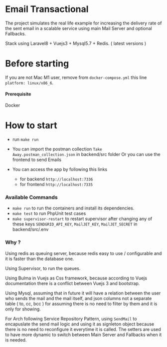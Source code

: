 # Email Transactional

The project simulates the real life example for increasing the delivery rate of the sent email in a scalable service using main Mail Server and optional Fallbacks.

Stack using Laravel8 + Vuejs3 + Mysql5.7 + Redis. ( latest versions )

# Before starting

If you are not Mac M1 user, remove from `docker-compose.yml` this line `platform: linux/x86_6`.

#### Prerequisite
Docker

# How to start

- run `make run`

- You can import the postman collection `Take Away.postman_collection.json` in backend/src folder Or you can use the frontend to send Emails

- You can access the app by following this links
  - for backend `http://localhost:7336`
  - for frontend `http://localhost:7335`

### Available Commands
- `make run` to run the containers and install its dependencies.
- `make test` to run PhpUnit test cases
- `make supervisor-restart` to restart supervisor after changing any of these keys `SENDGRID_API_KEY`, `MailJET_KEY`, `MailJET_SECRET` in backend/src/.env

### Why ?

Using redis as queuing server, because redis easy to use / configurable and it is faster than the database one.

Using Supervisor, to run the queues.

Using Bulma in Vuejs as Css framework, because according to Vuejs documentation there is a conflict between Vuejs 3 and bootstrap.

Using Mysql, assuming that in future it will have a relation between the user who sends the mail and the mail itself, and json columns not a separate table ( to, cc, bcc ) for assuming there is no need to filter by them and it is only for showing.

For Arch following Service Repository Pattern, using `SendMail` to encapuslate the send mail logic and using it as signleton object because there is no need to reconfigure it everytime it is called. The setters are used to have more dynamic to switch between Main Server and Fallbacks when it is needed.
